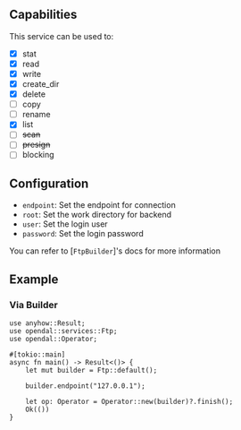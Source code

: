 ## Capabilities

This service can be used to:

- [x] stat
- [x] read
- [x] write
- [x] create_dir
- [x] delete
- [ ] copy
- [ ] rename
- [x] list
- [ ] ~~scan~~
- [ ] ~~presign~~
- [ ] blocking

## Configuration

- `endpoint`: Set the endpoint for connection
- `root`: Set the work directory for backend
- `user`: Set the login user
- `password`: Set the login password

You can refer to [`FtpBuilder`]'s docs for more information

## Example

### Via Builder

```rust,no_run
use anyhow::Result;
use opendal::services::Ftp;
use opendal::Operator;

#[tokio::main]
async fn main() -> Result<()> {
    let mut builder = Ftp::default();

    builder.endpoint("127.0.0.1");

    let op: Operator = Operator::new(builder)?.finish();
    Ok(())
}
```
